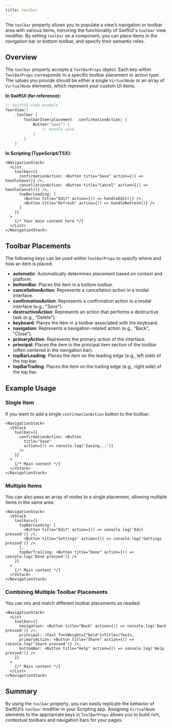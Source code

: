 ```yaml
---
title: toolbar
---
```

The `toolbar` property allows you to populate a view’s navigation or toolbar area with various items, mirroring the functionality of SwiftUI's `toolbar` view modifier. By setting `toolbar` on a component, you can place items in the navigation bar or bottom toolbar, and specify their semantic roles.

## Overview

The `toolbar` property accepts a `ToolBarProps` object. Each key within `ToolBarProps` corresponds to a specific toolbar placement or action type. The values you provide should be either a single `VirtualNode` or an array of `VirtualNode` elements, which represent your custom UI items.

**In SwiftUI (for reference):**
```swift
// SwiftUI code example
YourView()
    .toolbar {
        ToolbarItem(placement: .confirmationAction) {
            Button("Save") {
                // Handle save
            }
        }
    }
```

**In Scripting (TypeScript/TSX):**
```tsx
<NavigationStack>
  <List
    toolbar={{
      confirmationAction: <Button title="Save" action={() => handleSave()} />,
      cancellationAction: <Button title="Cancel" action={() => handleCancel()} />,
      topBarLeading: [
        <Button title="Edit" action={() => handleEdit()} />,
        <Button title="Refresh" action={() => handleRefresh()} />
      ]
    }}
  >
    {/* Your main content here */}
  </List>
</NavigationStack>
```

## Toolbar Placements

The following keys can be used within `ToolBarProps` to specify where and how an item is placed:

- **automatic**: Automatically determines placement based on context and platform.
- **bottomBar**: Places the item in a bottom toolbar.
- **cancellationAction**: Represents a cancellation action in a modal interface.
- **confirmationAction**: Represents a confirmation action in a modal interface (e.g., "Save").
- **destructiveAction**: Represents an action that performs a destructive task (e.g., "Delete").
- **keyboard**: Places the item in a toolbar associated with the keyboard.
- **navigation**: Represents a navigation-related action (e.g., "Back", "Close").
- **primaryAction**: Represents the primary action of the interface.
- **principal**: Places the item in the principal item section of the toolbar (often centered in the navigation bar).
- **topBarLeading**: Places the item on the leading edge (e.g., left side) of the top bar.
- **topBarTrailing**: Places the item on the trailing edge (e.g., right side) of the top bar.

## Example Usage

### Single Item

If you want to add a single `confirmationAction` button to the toolbar:

```tsx
<NavigationStack>
  <VStack
    toolbar={{
      confirmationAction: <Button
        title="Save"
        action={() => console.log('Saving...')}
      />
    }}
  >
    {/* Main content */}
  </Vstack>
</NavigationStack>
```

### Multiple Items

You can also pass an array of nodes to a single placement, allowing multiple items in the same area:

```tsx
<NavigationStack>
  <VStack
    toolbar={{
      topBarLeading: [
        <Button title="Edit" action={() => console.log('Edit pressed')} />,
        <Button title="Settings" action={() => console.log('Settings pressed')} />
      ],
      topBarTrailing: <Button title="Done" action={() => console.log('Done pressed')} />
    }}
  >
    {/* Main content */}
  </Vstack>
</NavigationStack>
```

### Combining Multiple Toolbar Placements

You can mix and match different toolbar placements as needed:

```tsx
<NavigationStack>
  <List
    toolbar={{
      navigation: <Button title="Back" action={() => console.log('Back pressed')} />,
      principal: <Text fontWeight={"bold"}>Title</Text>,
      primaryAction: <Button title="Share" action={() => console.log('Share pressed')} />,
      bottomBar: <Button title="Help" action={() => console.log('Help pressed')} />
    }}
  >
    {/* Main content */}
  </List>
</NavigationStack>
```

## Summary

By using the `toolbar` property, you can easily replicate the behavior of SwiftUI’s `toolbar` modifier in your Scripting app. Assigning `VirtualNode` elements to the appropriate keys in `ToolBarProps` allows you to build rich, contextual toolbars and navigation bars for your pages.